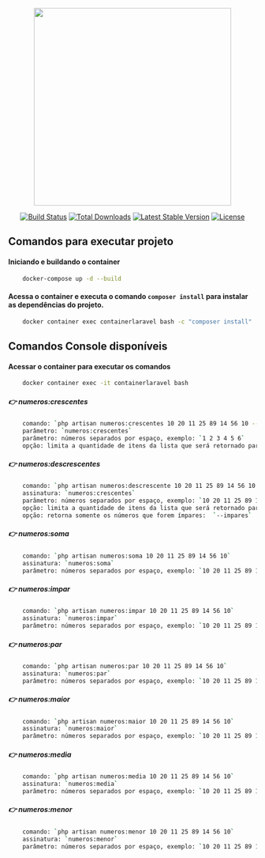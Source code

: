 <p align="center"><a href="https://laravel.com" target="_blank"><img src="https://raw.githubusercontent.com/laravel/art/master/logo-lockup/5%20SVG/2%20CMYK/1%20Full%20Color/laravel-logolockup-cmyk-red.svg" width="400"></a></p>

<p align="center">
<a href="https://travis-ci.org/laravel/framework"><img src="https://travis-ci.org/laravel/framework.svg" alt="Build Status"></a>
<a href="https://packagist.org/packages/laravel/framework"><img src="https://img.shields.io/packagist/dt/laravel/framework" alt="Total Downloads"></a>
<a href="https://packagist.org/packages/laravel/framework"><img src="https://img.shields.io/packagist/v/laravel/framework" alt="Latest Stable Version"></a>
<a href="https://packagist.org/packages/laravel/framework"><img src="https://img.shields.io/packagist/l/laravel/framework" alt="License"></a>
</p>

## Comandos para executar projeto


#### Iniciando e buildando o container

```bash
    docker-compose up -d --build
```

#### Acessa o container e executa o comando `composer install` para instalar as dependências do projeto.

```bash
    docker container exec containerlaravel bash -c "composer install"
```

## Comandos Console disponíveis

#### Acessar o container para executar os comandos

```bash
    docker container exec -it containerlaravel bash
```

##### :point_right: numeros:crescentes

```bash
    comando: `php artisan numeros:crescentes 10 20 11 25 89 14 56 10 --limit 4`
    parâmetro: `numeros:crescentes`
    parâmetro: números separados por espaço, exemplo: `1 2 3 4 5 6`
    opção: limita a quantidade de itens da lista que será retornado para usuário, exemplo:  `--limit 4` 
```

##### :point_right: numeros:descrescentes

```bash
    comando: `php artisan numeros:descrescente 10 20 11 25 89 14 56 10 --limit 4 --impares`
    assinatura: `numeros:crescentes`
    parâmetro: números separados por espaço, exemplo: `10 20 11 25 89 14 56 10`
    opção: limita a quantidade de itens da lista que será retornado para usuário, exemplo:  `--limit 4` 
    opção: retorna somente os números que forem ímpares:  `--impares` 
```

##### :point_right: numeros:soma

```bash
    comando: `php artisan numeros:soma 10 20 11 25 89 14 56 10`
    assinatura: `numeros:soma`
    parâmetro: números separados por espaço, exemplo: `10 20 11 25 89 14 56 10`
```

##### :point_right: numeros:impar

```bash
    comando: `php artisan numeros:impar 10 20 11 25 89 14 56 10`
    assinatura: `numeros:impar`
    parâmetro: números separados por espaço, exemplo: `10 20 11 25 89 14 56 10`
```

##### :point_right: numeros:par

```bash
    comando: `php artisan numeros:par 10 20 11 25 89 14 56 10`
    assinatura: `numeros:par`
    parâmetro: números separados por espaço, exemplo: `10 20 11 25 89 14 56 10`
```

##### :point_right: numeros:maior

```bash
    comando: `php artisan numeros:maior 10 20 11 25 89 14 56 10`
    assinatura: `numeros:maior`
    parâmetro: números separados por espaço, exemplo: `10 20 11 25 89 14 56 10`
```

##### :point_right: numeros:media

```bash
    comando: `php artisan numeros:media 10 20 11 25 89 14 56 10`
    assinatura: `numeros:media`
    parâmetro: números separados por espaço, exemplo: `10 20 11 25 89 14 56 10`
```

##### :point_right: numeros:menor

```bash
    comando: `php artisan numeros:menor 10 20 11 25 89 14 56 10`
    assinatura: `numeros:menor`
    parâmetro: números separados por espaço, exemplo: `10 20 11 25 89 14 56 10`
```
